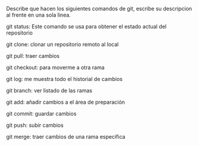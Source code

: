 Describe que hacen los siguientes comandos de git, escribe su descripcion al frente en una sola linea.

git status: Este comando se usa para obtener el estado actual del repositorio

git clone: clonar un repositorio remoto al local

git pull: traer cambios

git checkout: para moverme a otra rama

git log: me muestra todo el historial de cambios

git branch: ver listado de las ramas

git add: añadir cambios a el área de preparación

git commit: guardar cambios

git push: subir cambios

git merge: traer cambios de una rama específica
